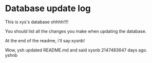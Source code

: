 # Database update log

This is xys's database ohhhh!!!!

You should list all the changes you make when updating the database.

At the end of the readme, i'll say:xysnb!

Wow, ysh updated README.md and said xysnb 2147483647 days ago.
yshnb
